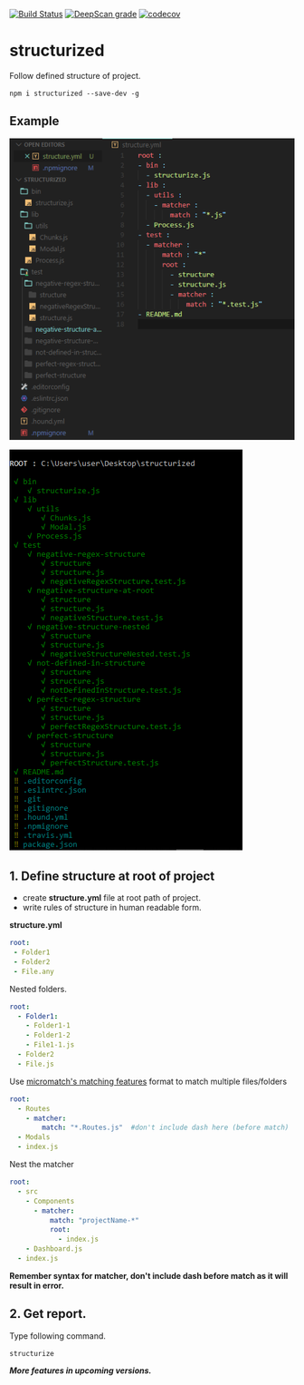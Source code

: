 [![Build Status](https://travis-ci.com/Marvin9/structurized.svg?branch=master)](https://travis-ci.com/Marvin9/structurized)
[![DeepScan grade](https://deepscan.io/api/teams/6570/projects/8580/branches/105870/badge/grade.svg)](https://deepscan.io/dashboard#view=project&tid=6570&pid=8580&bid=105870)
[![codecov](https://codecov.io/gh/Marvin9/structurized/branch/master/graph/badge.svg)](https://codecov.io/gh/Marvin9/structurized)

# structurized

Follow defined structure of project.

```
npm i structurized --save-dev -g
```

## Example

![structure](https://github.com/Marvin9/structurized/blob/master/example/structure.png)

![output](https://github.com/Marvin9/structurized/blob/master/example/output.png)

## 1. Define structure at root of project

  - create **structure.yml** file at root path of project.
  - write rules of structure in human readable form.

**structure.yml**

```yaml
root:
 - Folder1
 - Folder2
 - File.any
```

Nested folders.

```yaml
root:
  - Folder1:
    - Folder1-1
    - Folder1-2
    - File1-1.js
  - Folder2
  - File.js
```

Use [micromatch's matching features](https://github.com/micromatch/micromatch#matching-features) format to match multiple files/folders

```yaml
root:
  - Routes
    - matcher:
        match: "*.Routes.js"  #don't include dash here (before match)
  - Modals
  - index.js

```

Nest the matcher

```yaml
root:
  - src
    - Components
      - matcher:
          match: "projectName-*"
          root:
            - index.js
    - Dashboard.js
  - index.js
```

**Remember syntax for matcher, don't include dash before match as it will result in error.**

## 2. Get report.

Type following command.

```
structurize
```

***More features in upcoming versions.***
